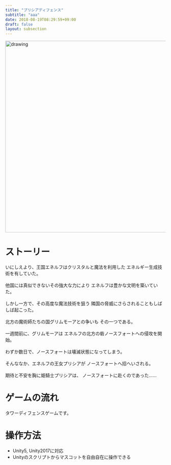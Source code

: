 ```yaml
---
title: "プリシアディフェンス"
subtitle: "aaa"
date: 2018-08-19T08:29:59+09:00
draft: false
layout: subsection
---
```


<!--<div class="container">-->
<img src="project/priciadefence/images/pricia_title.jpg" alt="drawing" width="600"/>

<h1>ストーリー</h1>

<article class="message">
  <!--<div class="message-header">-->
    <!--<p>ものがたり</p>-->
    <!--<button class="delete" aria-label="delete"></button>-->
  <!--</div>-->
  <div class="message-body">
    いにしえより、王国エネルフはクリスタルと魔法を利用した
    エネルギー生成技術を有していた。<br>
    <br>
    他国には真似できないその強大な力により
    エネルフは豊かな文明を築いていた。<br>
    <br>
    しかし一方で、その高度な魔法技術を狙う
    隣国の脅威にさらされることもしばしば起こった。<br>
    <br>
    北方の魔術師たちの国グリムモーアとの争いも
    その一つである。<br>
    <br>
    一週間前に、グリムモーアは
    エネルフの北方の砦ノースフォートへの侵攻を開始。<br>
    <br>
    わずか数日で、ノースフォートは壊滅状態になってしまう。<br>
    <br>
    そんななか、エネルフの王女プリシアが
    ノースフォートへ招へいされる。<br>
    <br>
    期待と不安を胸に姫騎士プリシアは、
    ノースフォートに赴くのであった……  </div>
</article>


<h1>ゲームの流れ</h1>

タワーディフェンスゲームです。


<h1>操作方法</h1>

- Unity5, Unity2017に対応
- Unityのスクリプトからマスコットを自由自在に操作できる





